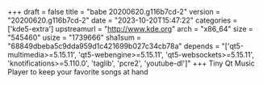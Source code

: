 +++
draft = false
title = "babe 20200620.g116b7cd-2"
version = "20200620.g116b7cd-2"
date = "2023-10-20T15:47:22"
categories = ['kde5-extra']
upstreamurl = "http://www.kde.org"
arch = "x86_64"
size = "545460"
usize = "1739666"
sha1sum = "68849dbeba5c9dda959d1c421699b027c34cb78a"
depends = "['qt5-multimedia>=5.15.11', 'qt5-webengine>=5.15.11', 'qt5-websockets>=5.15.11', 'knotifications>=5.110.0', 'taglib', 'pcre2', 'youtube-dl']"
+++
Tiny Qt Music Player to keep your favorite songs at hand